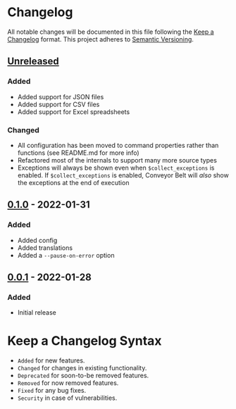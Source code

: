 # Changelog

All notable changes will be documented in this file following the [Keep a Changelog](https://keepachangelog.com/en/1.0.0/) 
format. This project adheres to [Semantic Versioning](https://semver.org/spec/v2.0.0.html).

## [Unreleased]

### Added

- Added support for JSON files
- Added support for CSV files
- Added support for Excel spreadsheets

### Changed

- All configuration has been moved to command properties rather than functions (see README.md for more info)
- Refactored most of the internals to support many more source types
- Exceptions will always be shown even when `$collect_exceptions` is enabled. If `$collect_exceptions`
  is enabled, Conveyor Belt will *also* show the exceptions at the end of execution

## [0.1.0] - 2022-01-31

### Added

- Added config
- Added translations
- Added a `--pause-on-error` option

## [0.0.1] - 2022-01-28

### Added

- Initial release

# Keep a Changelog Syntax

-   `Added` for new features.
-   `Changed` for changes in existing functionality.
-   `Deprecated` for soon-to-be removed features.
-   `Removed` for now removed features.
-   `Fixed` for any bug fixes. 
-   `Security` in case of vulnerabilities.

[Unreleased]: https://github.com/glhd/conveyor-belt/compare/0.0.1...HEAD
[0.1.0]: https://github.com/glhd/conveyor-belt/compare/0.0.1...0.1.0
[0.0.1]: https://github.com/glhd/conveyor-belt/compare/0.0.1...0.0.1
